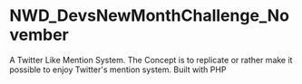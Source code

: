 # NWD_DevsNewMonthChallenge_November
A Twitter Like Mention System. The Concept is to replicate or rather make it possible to enjoy Twitter's mention system. Built with PHP
